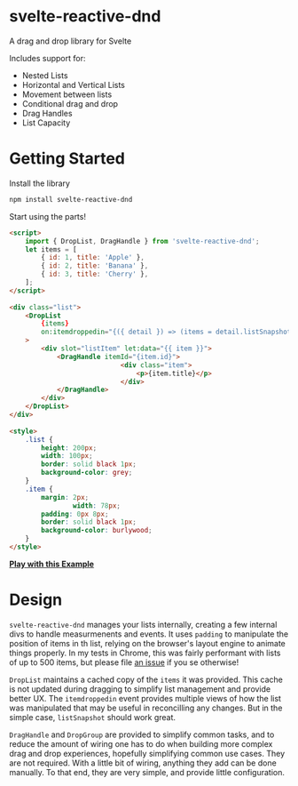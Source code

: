 # svelte-reactive-dnd
A drag and drop library for Svelte 

Includes support for:
- Nested Lists
- Horizontal and Vertical Lists
- Movement between lists
- Conditional drag and drop
- Drag Handles 
- List Capacity 

# Getting Started

Install the library 
```bash 
npm install svelte-reactive-dnd
```

Start using the parts!
```html
<script>
    import { DropList, DragHandle } from 'svelte-reactive-dnd';
    let items = [
        { id: 1, title: 'Apple' },
        { id: 2, title: 'Banana' },
        { id: 3, title: 'Cherry' },
    ];
</script> 
 
<div class="list">
    <DropList
        {items}
        on:itemdroppedin="{({ detail }) => (items = detail.listSnapshot)}"
    >
        <div slot="listItem" let:data="{{ item }}">
            <DragHandle itemId="{item.id}">
							<div class="item">
								<p>{item.title}</p>
							</div>
            </DragHandle>
        </div>
    </DropList>
</div>
 
<style>
    .list {
        height: 200px;
        width: 100px;
        border: solid black 1px;
        background-color: grey;
    }
    .item {
        margin: 2px;
				width: 78px;
        padding: 0px 8px;
        border: solid black 1px;
        background-color: burlywood;
    }
</style> 
```
**[Play with this Example](https://svelte.dev/repl/41d1808f4cb541228d4b602eb043d03d?version=3.24.1)**

# Design
`svelte-reactive-dnd` manages your lists internally, creating a few internal divs to handle measurmenents and events. It uses `padding` to manipulate the position of items in th list, relying on the browser's layout engine to animate things properly. In my tests in Chrome, this was fairly performant with lists of up to 500 items, but please file [an issue](https://github.com/kyythane/svelte-reactive-dnd/issues) if you se otherwise!

`DropList` maintains a cached copy of the `items` it was provided. This cache is not updated during dragging to simplify list management and provide better UX. The `itemdroppedin` event provides multiple views of how the list was manipulated that may be useful in reconcilling any changes. But in the simple case, `listSnapshot` should work great.

`DragHandle` and `DropGroup` are provided to simplify common tasks, and to reduce the amount of wiring one has to do when building more complex drag and drop experiences, hopefully simplifying common use cases. They are not required. With a little bit of wiring, anything they add can be done manually. To that end, they are very simple, and provide little configuration. 
